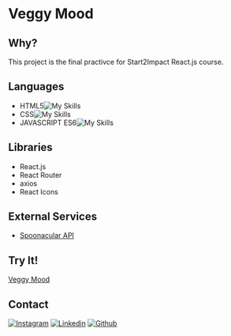 # Veggy Mood

## Why?
This project is the final practivce for Start2Impact React.js course. 

## Languages
- HTML5![My Skills](https://skillicons.dev/icons?i=html)
- CSS![My Skills](https://skillicons.dev/icons?i=css)
- JAVASCRIPT ES6![My Skills](https://skillicons.dev/icons?i=js)

## Libraries
- React.js
- React Router
- axios
- React Icons

## External Services
- [Spoonacular API](https://spoonacular.com/food-api/docs)

## Try It!
[Veggy Mood](https://giangy25.github.io/Veggy_Mood/)

## Contact
[![Instagram](https://skillicons.dev/icons?i=instagram)](https://www.instagram.com/angiirosi/)
[![Linkedin](https://skillicons.dev/icons?i=linkedin)](https://www.linkedin.com/in/angela-rosace-744925291/)
[![Github](https://skillicons.dev/icons?i=github)](https://github.com/Giangy25?tab=repositories)
 


